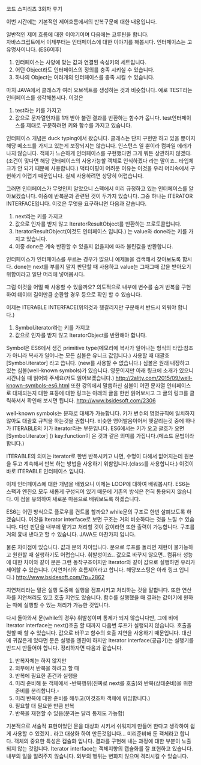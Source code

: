코드 스피리츠 3회차 후기

이번 시간에는 기본적인 제어흐름에서의 반복구문에 대한 내용입니다.

일반적인 제어 흐름에 대한 이야기이며 다음에는 코루틴을 합니다.  
자바스크립트에서 이제부터는 인터페이스에 대한 이야기를 해봅시다. 인터페이스는 고유명사이니다. (ES6이후)
1. 인터페이스는 사양에 맞는 값과 연결된 속성키의 세트입니다.
2. 어던 Object라도 인터페이스의 정의를 충족 시키실 수 있습니다.
3. 하나의 Object는 여러개의 인터페이스를 충족 시킬 수 있습니다.

마치 JAVA에서 클래스가 여러 오브젝트를 생성하는 것과 비슷합니다. 
예로  TEST라는 인터페이스를 생각해봅시다. 이것은
1. test라는 키를 가지고
2. 값으로 문자열인자를 1개 받아 불린 결과를 반환하는 함수가 옵니다.
test인터페이스를 제대로 구분하려면 키와 함수를 가지고 있습니다. 

인터페이스 개념은 duck typing에서 왔습니다. 클래스는 단지 구현만 하고 있을 뿐이지 해당 메소드를 가지고 있는게 보장되지는 않습니다. 인스턴스 일 뿐이라 컴파일 에러가 나지 않습니다. 객체가 느슨하게 인터페이스를 구현했다면 그게 뭐든 상관하지 않겠다. (조건이 맞다면 해당 인터페이스의 사용가능할 객체로 인식하겠다 라는 말이죠.. 타입체크가 안 되기 때문에 사용합니다.)
덕타이핑이 어려운 이유는 이것을 우리 머리속에서 구현하기 어렵기 때문입니다. 실제 사용하려면 상당히 어렵습니다. 

그러면 인터페이스가 무엇인지 알았으니 스펙에서 미리 규정하고 있는 인터페이스를 알아보겠습니다.
이중에 반복문과 관련된 것이 두가지 있습니다. 그중 하나는 ITERATOR INTERFACE입니다. 이것은 무엇을 요구하냐면 다음과 같습니다.
1. next라는 키를 가지고 
2. 값으로 인자를 받지 않고 IteratorResultObject를 반환하는 프로토콜입니다.
3. IteratorResultObject(이것도 인터페이스 입니다.) 는 value와 done라는 키를 가지고 있습니다.
4. 이중 done은 계속 반환할 수 있을지 없을지에 따라 불린값을 반환합니다.

인터페이스가 인터페이스를 부르는 경우가 많으니 예제들을 검색해서 찾아보도록 합시다. 
done는 next를 부를지 말지 판단할 때 사용하고 value는 그때그때 값을 받아오기 위함이라고 일단 머리에 넣어봅시다.

그럼 이것을 어떨 때 사용할 수 있을까요? 의도적으로 내부에 변수를 숨겨 반복을 구현하여 데이터 길이만큼 순환할 경우 등으로 확인 할 수 있습니다.

이제는 ITERABLE INTERFACE(위의것과 헷갈리지만 구분해서 반드시 외워야 합니다.)
1. Symbol.iterator라는 키를 가지고
2. 값으로 인자를 받지 않고 IteratorObject를 반환해야 합니다.

Symbol은 ES6에서 생긴 primitive type(메모리에 복사가 일어나는 형식의 타입:참조가 아니라 복사가 일어나는 모든 심볼은 유니크 값입니다.)
사용할 때 대괄호 [Symbol.iterator] 라고 씁니다. (new를 사용할 수 없습니다.) 심볼은 원래 내장하고 있는 심볼(well-known symbols)가 있습니다.
영문이지만 아래 링크에 소개가 있으니 시간나실 때 읽어봐 주세요(저도 읽어보겠습니다.)
http://2ality.com/2015/09/well-known-symbols-es6.html
또한 강의에서 말씀하신 심볼이 어떤 문자열 인터페이스로 대체되는지 대한 표등에 대한 링크는 아래의 글을 한번 읽어보시고 그 글의 링크를 클릭하셔서 확인해 보시면 됩니다.
http://www.bsidesoft.com/2306

well-known symbols는 문자로 대체가 가능합니다. 키가 변수의 명명규칙에 일치하지 않아도 대괄호 규칙을 하는것을 권합니다. 비슷한 영어발음이어서 헷갈리는것 중에 하나가 ITERABLE의 키가 iterator라는 부분입니다. ES6에서는 키가 오고 괄호가 오면 [Symbol.iterator] () key:function이 온 것과 같은 의미를 가집니다.(메소드 문법이라 합니다.)


ITERABLE의 의미는 iterator로 한번 반복시키고 나면, 수명이 다해서 없어지는데 원본을 두고 계속해서 반복 하는 방법을 사용하기 위함입니다.(class를 사용합니다.) 이것이 바로 ITERABLE 인터페이스 입니다.

이제 인터페이스에 대한 개념을 배웠으니 이제는 LOOP에 대하여 배워봅시다.
ES6는 스팩과 엔진으 모두 새롭게 구성되어 있기 때문에 기존의 방식은 전혀 통용되지 않습니다. 이 점을 유의하여 새로운 마음으로 배워보도록 하겠습니다.

ES6는 어떤 방식으로 플로우를 컨트롤 할까요? while문의 구조로 한번 살펴보도록 하겠습니다. 이것을 Iterator interface로 보면 구조는 거의 비슷하다는 것을 느낄 수 있습니다. 다만 판단을 내부에 맡기고 처리할 것이 값이라면 또한 출력이 가능합니다. 구조를 거의 흉내 낸다고 할 수 있습니다. JAVA도 마찬가지 입니다. 

물론 차이점이 있습니다. 값과 문의 차이입니다. 문으로 루프를 돌리면 재현이 불가능하고 원한할 때 실행하기도 어렵습니다. 휘발성이죠.. 값으로 바꾸지 않으면.. 컴퓨터 성능에 대한 차이와 같이 문은 그런 동작구조이지만 Iterator와 같이 값으로 실행하면 우리가 제어할 수 있습니다. (지연처리와 흐름제어라고 합니다. 해당포스팅은 아래 링크 입니다.)
http://www.bsidesoft.com/?p=2862

지연처리라는 말은 실행 도중에 실행을 점프시키고 처리하는 것을 말합니다. 또한 연산자를 지연처리도 있고 호출 지연도 있습니다. 함수를 실행했을 때 결과는 값이기에 원하는 때에 실행할 수 있는 처리가 가능한 것입니다.

다시 돌아와서 문(while의 경우) 휘발성이며 통제가 되지 않습니다만, 그에 비애 Iterator interface는 next()호출 할 때까지 다음번 루프가 실행되지 않습니다. 호출을 원할 때 할 수 있습니다. 값으로 바꾸고 함수의 호출 지연을 사용하기 때문입니다. 대신에 귀찮은게 있다면 문은 실행을 엔진이 하지만
Iterator interface(공급기)는 실행기를 반드시 만들어야 합니다.
정리하자면 다음과 같습니다.
1. 반복자체는 하지 않지만
2. 외부에서 반복을 하려고 할 때
3. 반복에 필요한 존건과 실행을 
4. 미리 준비해 둔 객체에서 
-반복행위(진짜로 next를 호출)와 반복(상태준비)을 위한 준비를 분리합니다.-
1. 미리 반복에 대한 준비를 해두고(이것조차 객체에 위임합니다.)
2. 필요할 대 필요한 만큼 반복
3. 반복을 재현할 수 있음(문과는 달리 통제도 가능함)

기본적으로 서술적 표현이었던 문을 대상화 시키서 쉬워지게 만들어 한다고 생각하여 쉽게 사용할 수 있겠지.. 라고 대상화 하여 만든것입니다... 
미리준비해 둔 객체라고 합니다. 객체의 중요한 특성은 캡슐화 입니다. 결과를 구현해 내는 과정에 대한 부분이 노출되지 않는 것입니다. 
Iterator interface는 객체지향의 캡슐화를 잘 표현하고 있습니다. 내부의 일을 알려주지 않습니다. 외부의 행위는 변화지 않으며 격리시킬 수 있습니다.



